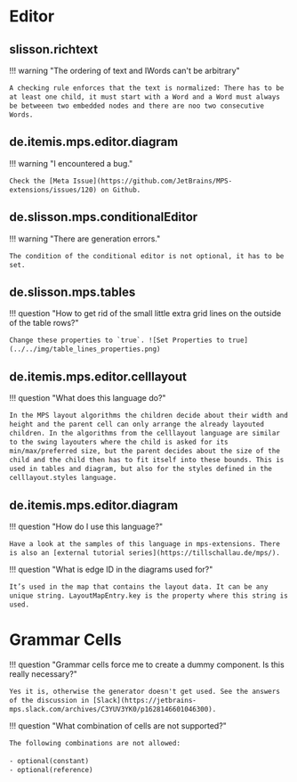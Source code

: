 # Editor

## slisson.richtext

!!! warning "The ordering of text and IWords can't be arbitrary"

    A checking rule enforces that the text is normalized: There has to be at least one child, it must start with a Word and a Word must always be betweeen two embedded nodes and there are noo two consecutive Words.

## de.itemis.mps.editor.diagram

!!! warning "I encountered a bug."

    Check the [Meta Issue](https://github.com/JetBrains/MPS-extensions/issues/120) on Github.

## de.slisson.mps.conditionalEditor

!!! warning "There are generation errors."

    The condition of the conditional editor is not optional, it has to be set.

## de.slisson.mps.tables

!!! question "How to get rid of the small little extra grid lines on the outside of the table rows?"

    Change these properties to `true`. ![Set Properties to true](../../img/table_lines_properties.png)

## de.itemis.mps.editor.celllayout

!!! question "What does this language do?"

    In the MPS layout algorithms the children decide about their width and height and the parent cell can only arrange the already layouted children. In the algorithms from the celllayout language are similar to the swing layouters where the child is asked for its min/max/preferred size, but the parent decides about the size of the child and the child then has to fit itself into these bounds. This is used in tables and diagram, but also for the styles defined in the celllayout.styles language.

## de.itemis.mps.editor.diagram

!!! question "How do I use this language?"

    Have a look at the samples of this language in mps-extensions. There is also an [external tutorial series](https://tillschallau.de/mps/).

!!! question "What is edge ID in the diagrams used for?"

    It’s used in the map that contains the layout data. It can be any unique string. LayoutMapEntry.key is the property where this string is used.

# Grammar Cells

!!! question "Grammar cells force me to create a dummy component. Is this really necessary?"

    Yes it is, otherwise the generator doesn't get used. See the answers of the discussion in [Slack](https://jetbrains-mps.slack.com/archives/C3YUV3YK0/p1628146601046300).

!!! question "What combination of cells are not supported?"

    The following combinations are not allowed:

    - optional(constant)
    - optional(reference)

